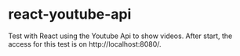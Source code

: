 # react-youtube-api
Test with React using the Youtube Api to show videos. After start, the access for this test is on http://localhost:8080/.
